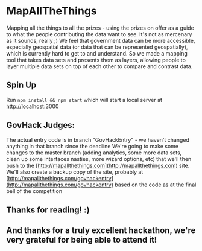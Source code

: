 # MapAllTheThings

Mapping all the things to all the prizes - using the prizes on offer as a guide to what the people contributing the data want to see. It's not as mercenary as it sounds, really ;)
We feel that government data can be more accessible, especially geospatial data (or data that can be represented geospatially), which is currently hard to get to and understand. So we made a mapping tool that takes data sets and presents them as layers, allowing people to layer multiple data sets on top of each other to compare and contrast data.


## Spin Up

Run `npm install && npm start` which will start a local server at [http://localhost:3000](http://localhost:3000)

## GovHack Judges:
The actual entry code is in branch "GovHackEntry" - we haven't changed anything in that branch since the deadline
We're going to make some changes to the master branch (adding analytics, some more data sets, clean up some interfaces nasties, more wizard options, etc) that we'll then push to the [http://mapallthethings.com](http://mapallthethings.com) site.
We'll also create a backup copy of the site, probably at [http://mapallthethings.com/govhackentry](http://mapallthethings.com/govhackentry) based on the code as at the final bell of the competition

## Thanks for reading! :)
## And thanks for a truly excellent hackathon, we're very grateful for being able to attend it!
